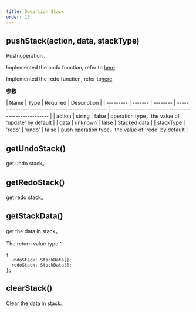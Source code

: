 ```yaml
---
title: Opeartion Stack
order: 13
---
```


## pushStack(action, data, stackType)

Push operation。

Implemented the undo function, refer to [here](https://github.com/antvis/G6/blob/master/packages/plugin/src/toolBar/index.ts#L208)

Implemented the redo function, refer to[here](https://github.com/antvis/G6/blob/master/packages/plugin/src/toolBar/index.ts#L295)

**参数**

| Name      | Type    | Required | Description                                      |
| --------- | ------- | -------- | ------------------------------------------------ | --------------------------------------------------- |
| action    | string  | false    | operation type，the value of 'update' by default |
| data      | unknown | false    | Stacked data                                     |
| stackType | 'redo'  | 'undo'   | false                                            | push operation type，the value of 'redo' by default |

## getUndoStack()

get undo stack。

## getRedoStack()

get redo stack。

## getStackData()

get the data in stack。

The return value type：

```
{
  undoStack: StackData[];
  redoStack: StackData[];
};
```

## clearStack()

Clear the data in stack。
